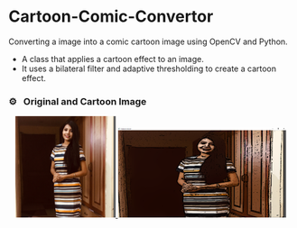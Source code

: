 # Cartoon-Comic-Convertor
Converting a image into a comic cartoon image using OpenCV and Python.
* A class that applies a cartoon effect to an image.
*  It uses a bilateral filter and adaptive thresholding to create a cartoon effect.


### ⚙️ &nbsp; Original and Cartoon Image 

<p align="center">
<a href="https://github.com/Ananya0667">
  <img height="180em" src="https://github.com/Ananya0667/Cartoon-Comic-Convertor/blob/master/ana01.PNG"/>
  <img height="160em" src="https://github.com/Ananya0667/Cartoon-Comic-Convertor/blob/master/cartoon01.PNG"/>
</a>
</p>
